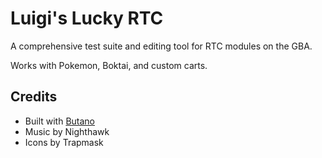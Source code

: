 # Luigi's Lucky RTC

A comprehensive test suite and editing tool for RTC modules on the GBA.

Works with Pokemon, Boktai, and custom carts.

## Credits
- Built with [Butano](https://gvaliente.github.io/butano/index.html)
- Music by Nighthawk
- Icons by Trapmask

